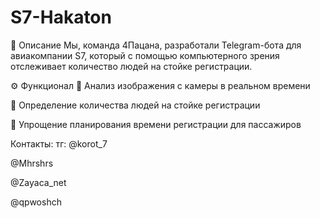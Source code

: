 # S7-Hakaton
📌 Описание
Мы, команда 4Пацана, разработали Telegram-бота для авиакомпании S7, который с помощью компьютерного зрения отслеживает количество людей на стойке регистрации.

⚙️ Функционал
📸 Анализ изображения с камеры в реальном времени

🤖 Определение количества людей на стойке регистрации

🚀 Упрощение планирования времени регистрации для пассажиров

Контакты:
тг:
@korot_7

@Mhrshrs

@Zayaca_net

@qpwoshch
